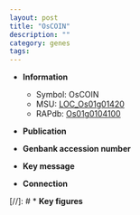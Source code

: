```yaml
---
layout: post
title: "OsCOIN"
description: ""
category: genes
tags: 
---
```


* **Information**  
    + Symbol: OsCOIN  
    + MSU: [LOC_Os01g01420](http://rice.uga.edu/cgi-bin/ORF_infopage.cgi?orf=LOC_Os01g01420)  
    + RAPdb: [Os01g0104100](http://rapdb.dna.affrc.go.jp/viewer/gbrowse_details/irgsp1?name=Os01g0104100)  

* **Publication**  

* **Genbank accession number**  

* **Key message**  

* **Connection**  

[//]: # * **Key figures**  


